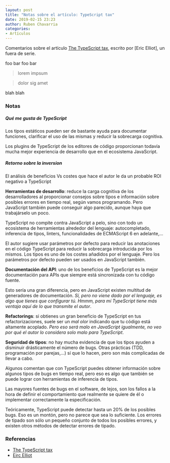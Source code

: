 ```yaml
---
layout: post
title: "Notas sobre el artículo: TypeScript tax"
date: 2019-02-15 23:23
author: Ruben Chavarria
categories: 
- Artículos
---
```


Comentarios sobre el artículo [The TypeScript tax], escrito por [Eric Elliot], un
fuera de serie.

<!-- more -->

foo bar foo bar

> lorem impsum

<!-- -->

> dolor sig amet

blah blah

### Notas

##### Qué me gusta de TypeScript

Los tipos estáticos pueden ser de bastante ayuda para documentar funciones,
clarificar el uso de las mismas y reducir la sobrecarga cognitiva.

Los plugins de TypeScript de los editores de código proporcionan todavía mucha
mejor experiencia de desarrollo que en el ecosistema JavaScript.

##### Retorno sobre la inversion

El análisis de beneficios Vs costes que hace el autor le da un probable ROI
negativo a TypeScript

**Herramientas de desarrollo**: reduce la carga cognitiva de los desarrolladores
al proporcionar consejos sobre tipos e información sobre posibles errores en
tiempo real, según vamos programando. Pero JavaScript también puede conseguir
algo parecido, aunque haya que trabajárselo un poco.

TypeScript no compite contra JavaScript a pelo, sino con todo un ecosistema de
herramientas alrededor del lenguaje: autocompletado, inferencia de tipos,
linters, funcionalidades de ECMAScript 6 en adelante,...

El autor sugiere usar parámetros por defecto para reducir las anotaciones en el
código TypeScript para reducir la sobrecarga introducida por los mismos. Los tipos
es uno de los costes añadidos por el lenguaje. Pero los parámetros por defecto
pueden ser usados en JavaScript también.

**Documentación del API**: uno de los beneficios de TypeScript es la mejor
documentación para APIs que siempre está sincronizada con tu código fuente.

Esto sería una gran diferencia, pero en JavaScript existen multitud de generadores
de documentación. *Sí, pero no viene dado por el lenguaje, es algo que tienes
que configurar tú. Hmmm, para mí TypeScript tiene más ventaja aquí de lo que
transmite el autor*.

**Refactorings**: si obtienes un gran beneficio de TypeScript en tus 
refactorizaciones, suele ser un *mal olor* indicando que tu código está altamente
acoplado. *Pero eso será malo en JavaScript igualmente, no veo por qué el autor
lo considera solo malo para TypeScript*.

**Seguridad de tipos**: no hay mucha evidencia de que los tipos ayuden a 
disminuir drásticamente el número de bugs. Otras prácticas (TDD, programación
por parejas,...) sí que lo hacen, pero son más complicadas de llevar a cabo.

Algunos comentan que con TypeScript puedes obtener información sobre algunos tipos
de bugs en tiempo real, pero eso es algo que también se puede lograr con 
herramientas de inferencia de tipos.

Las mayores fuentes de bugs en el software, de lejos, son los fallos a la hora
de definir el comportamiento que realmente se quiere de él o implementar
correctamente la especificación.

Teóricamente, TypeScript puede detectar hasta un 20% de los posibles bugs. Eso
es un montón, pero no parece que sea lo suficiente. Los errores de tipado son
sólo un pequeño conjunto de todos los posibles errores, y existen otros métodos
de detectar errores de tipado.

### Referencias

- [The TypeScript tax]
- [Eirc Elliot]

[The TypeScript tax]: https://medium.com/javascript-scene/the-typescript-tax-132ff4cb175b
[Eirc Elliot]: https://ericelliottjs.com/
